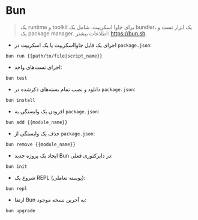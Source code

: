 # Bun

> یک runtime و toolkit برای جاوا اسکریپت.
> شامل یک bundler، یک ابزار تست و یک package manager.
> اطلاعات بیشتر: <https://bun.sh>.

- اجرای یک فایل جاوااسکریپت یا یک اسکریپت در `package.json`:

`bun run {{path/to/file|script_name}}`

- اجرای تست‌های واحد:

`bun test`

- دانلود و نصب تمام بسته‌های ذکرشده در `package.json`:

`bun install`

- افزودن یک وابستگی به `package.json`:

`bun add {{module_name}}`

- حذف یک وابستگی از `package.json`:

`bun remove {{module_name}}`

- ایجاد یک پروژه جدید Bun در دایرکتوری فعلی:

`bun init`

- شروع یک REPL (پوسته تعاملی):

`bun repl`

- ارتقا Bun به آخرین نسخه موجود:

`bun upgrade`
